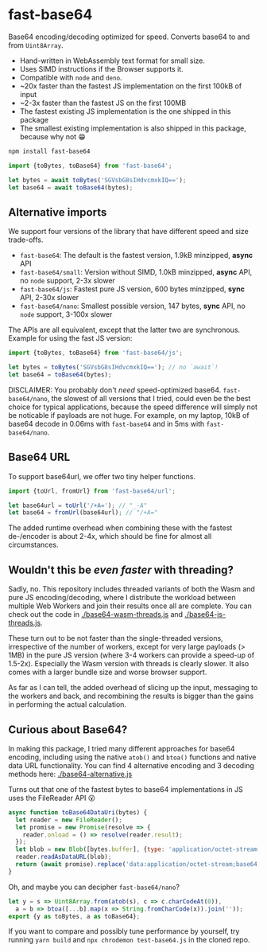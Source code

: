 # fast-base64

Base64 encoding/decoding optimized for speed. Converts base64 to and from `Uint8Array`.

- Hand-written in WebAssembly text format for small size.
- Uses SIMD instructions if the Browser supports it.
- Compatible with `node` and `deno`.
- ~20x faster than the fastest JS implementation on the first 100kB of input
- ~2-3x faster than the fastest JS on the first 100MB
- The fastest existing JS implementation is the one shipped in this package
- The smallest existing implementation is also shipped in this package, because why not 😁

```sh
npm install fast-base64
```

```js
import {toBytes, toBase64} from 'fast-base64';

let bytes = await toBytes('SGVsbG8sIHdvcmxkIQ==');
let base64 = await toBase64(bytes);
```

## Alternative imports

We support four versions of the library that have different speed and size trade-offs.

- `fast-base64`: The default is the fastest version, 1.9kB minzipped, **async** API
- `fast-base64/small`: Version without SIMD, 1.0kB minzipped, **async** API, no `node` support, 2-3x slower
- `fast-base64/js`: Fastest pure JS version, 600 bytes minzipped, **sync** API, 2-30x slower
- `fast-base64/nano`: Smallest possible version, 147 bytes, **sync** API, no `node` support, 3-100x slower

The APIs are all equivalent, except that the latter two are synchronous. Example for using the fast JS version:

```js
import {toBytes, toBase64} from 'fast-base64/js';

let bytes = toBytes('SGVsbG8sIHdvcmxkIQ=='); // no `await`!
let base64 = toBase64(bytes);
```

DISCLAIMER: You probably don't _need_ speed-optimized base64. `fast-base64/nano`, the slowest of all versions that I tried, could even be the best choice for typical applications, because the speed difference will simply not be noticable if payloads are not huge. For example, on my laptop, 10kB of base64 decode in 0.06ms with `fast-base64` and in 5ms with `fast-base64/nano`.

## Base64 URL

To support base64url, we offer two tiny helper functions.

```js
import {toUrl, fromUrl} from 'fast-base64/url';

let base64url = toUrl('/+A='); // "_-A"
let base64 = fromUrl(base64url); // "/+A="
```

The added runtime overhead when combining these with the fastest de-/encoder is about 2-4x, which should be fine for almost all circumstances.

## Wouldn't this be _even faster_ with threading?

Sadly, no. This repository includes threaded variants of both the Wasm and pure JS encoding/decoding, where I distribute the workload between multiple Web Workers and join their results once all are complete. You can check out the code in [./base64-wasm-threads.js](https://github.com/mitschabaude/fast-base64/blob/main/base64-wasm-threads.js) and [./base64-js-threads.js](https://github.com/mitschabaude/fast-base64/blob/main/base64-js-threads.js).

These turn out to be not faster than the single-threaded versions, irrespective of the number of workers, except for very large payloads (> 1MB) in the pure JS version (where 3-4 workers can provide a speed-up of 1.5-2x). Especially the Wasm version with threads is clearly slower. It also comes with a larger bundle size and worse browser support.

As far as I can tell, the added overhead of slicing up the input, messaging to the workers and back, and recombining the results is bigger than the gains in performing the actual calculation.

## Curious about Base64?

In making this package, I tried many different approaches for base64 encoding, including using the native `atob()` and `btoa()` functions and native data URL functionality. You can find 4 alternative encoding and 3 decoding methods here: [./base64-alternative.js](https://github.com/mitschabaude/fast-base64/blob/main/base64-alternative.js)

Turns out that one of the fastest bytes to base64 implementations in JS uses the FileReader API 😮

```js
async function toBase64DataUri(bytes) {
  let reader = new FileReader();
  let promise = new Promise(resolve => {
    reader.onload = () => resolve(reader.result);
  });
  let blob = new Blob([bytes.buffer], {type: 'application/octet-stream'});
  reader.readAsDataURL(blob);
  return (await promise).replace('data:application/octet-stream;base64,', '');
}
```

Oh, and maybe you can decipher `fast-base64/nano`?

```js
let y = s => Uint8Array.from(atob(s), c => c.charCodeAt(0)),
  a = b => btoa([...b].map(x => String.fromCharCode(x)).join(''));
export {y as toBytes, a as toBase64};
```

If you want to compare and possibly tune performance by yourself, try running `yarn build` and `npx chrodemon test-base64.js` in the cloned repo.

